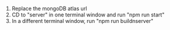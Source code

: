 1) Replace the mongoDB atlas url 
2) CD to "server" in one terminal window and run "npm run start"
3) In a different terminal window, run "npm run buildnserver"